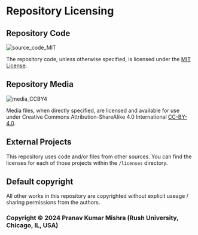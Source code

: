 # Repository Licensing

## Repository Code

<img alt="source_code_MIT" src="https://img.shields.io/endpoint?url=https%3A%2F%2Fraw.githubusercontent.com%2Fpranavmishra90%2Fbadges%2Fmain%2Fone-sided-badge/source_code_MIT.json&color=3e4c75">

The repository code, unless otherwise specified, is licensed under the [MIT License](../LICENSE).

## Repository Media

<img alt="media_CCBY4" src="https://img.shields.io/endpoint?url=https%3A%2F%2Fraw.githubusercontent.com%2Fpranavmishra90%2Fbadges%2Fmain%2Fone-sided-badge/media_CCBY4.json&color=3e4c75">

Media files, when directly specified, are licensed and available for use under Creative Commons Attribution-ShareAlike 4.0 International [CC-BY-4.0](./cc-by-4.0.md).

## External Projects

This repository uses code and/or files from other sources. You can find the licenses for each of those projects within the `/licenses` directory.

## Default copyright

All other works in this repository are copyrighted without explicit useage / sharing permissions from the authors.

### Copyright © 2024 Pranav Kumar Mishra (Rush University, Chicago, IL, USA)
